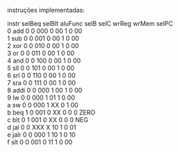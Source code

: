 instruções implementadas:

  instr  selBeq	 selBlt	aluFunc selB  selC wrReg wrMem  selPC		
0 add      0	   0	  000    0     00    1     0	 00			   	  
1 sub      0	   0	  001    0     00    1     0	 00			         
2 xor      0	   0	  010    0     00    1     0	 00			         
3 or       0	   0	  011    0     00    1     0	 00			        
4 and      0	   0	  100    0     00    1     0	 00			   
5 sll      0	   0	  101    0     00    1     0 	 00			   
6 srl      0	   0	  110    0     00    1     0	 00			   
7 sra      0	   0	  111    0     00    1     0	 00			   
8 addi     0	   0	  000    1     00    1     0	 00  			   
9 lw       0	   0	  000    1     01    1     0	 00			   
a sw       0	   0	  000    1     XX    0     1	 00			   
b beq	   1	   0	  001    0     XX    0     0     0 ZERO	   
c blt      0	   1	  001    0     XX    0     0     0 NEG	   
d jal      0	   0	  XXX    X     10    1     0     01			   
e jalr     0	   0	  000    1     10    1     0     10			
f slt	   0	   0	  001    0     11    1	   0	 00   